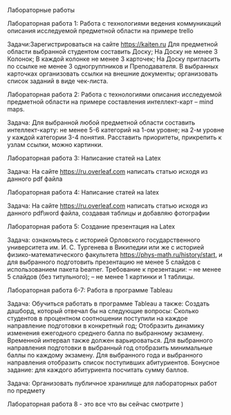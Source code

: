 Лабораторные работы

Лабораторная работа 1: Работа с технологиями ведения коммуникаций описания исследуемой предметной области на примере trello

Задачи:Зарегистрироваться на сайте https://kaiten.ru Для предметной области выбранной студентом составить Доску; На Доску не менее 3 Колонок; В каждой колонке не менее 3 карточек; На Доску пригласить по ссылке не менее 3 одногруппников и Преподавателя. В выбранных карточках организовать ссылки на внешние документы; организовать список заданий в виде чек-листа.

Лабораторная работа 2: Работа с технологиями описания исследуемой предметной области на примере составления интеллект-карт – mind maps.

Задача: Для выбранной любой предметной области составить интеллект-карту: не менее 5-6 категорий на 1-ом уровне; на 2-м уровне у каждой категории 3-4 понятия. Расставить приоритеты, прикрепить к узлам ссылки, можно картинки.

Лабораторная работа 3: Написание статей на Latex

Задача: На сайте https://ru.overleaf.com написать статью исходя из данного pdf файла

Лабораторная работа 4: Написание статей на latex

Задача: На сайте https://ru.overleaf.com написать статью исходя из данного pdf\word файла, создавая таблицы и добавляю фотографии

Лабораторная работа 5: Создание презентация на Latex

Задача: ознакомьтесь с историей Орловского государственного университета им. И. С. Тургенева в Википедии или же с историей физико-математического факультета https://phys-math.ru/history/start, и для выбранного подготовить презентацию не менее 5 слайдов с использованием пакета beamer. Требование к презентации: – не менее 5 слайдов (без титульного); – не менее 1 картинки и 1 таблицы.

Лабораторная работа 6-7: Работа в программе Tableau

Задача: Обучиться работать в программе Tableau а также: Создать дашборд, который отвечал бы на следующие вопросы: Сколько студентов в процентном соотношении поступили на каждое направление подготовки в конкретный год; Отобразить динамику изменения ежегодного среднего балла по выбранному экзамену. Временной интервал также должен варьироваться. Для выбранного направления подготовки в выбранный год отобразить минимальные баллы по каждому экзамену. Для выбранного года и выбранного направления отобразить список поступивших абитуриентов. Бонусное задание: для каждого абитуриента посчитать сумму баллов.

Задача: Организовать публичное хранилище для лабораторных работ по предмету

Лабораторная работа 8 - это все что вы сейчас смотрите )
